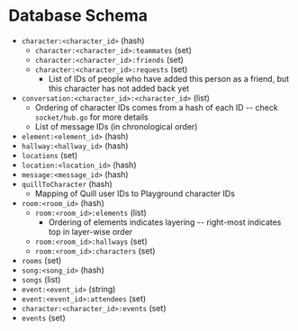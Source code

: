 # Database Schema

- `character:<character_id>` (hash)
  - `character:<character_id>:teammates` (set)
  - `character:<character_id>:friends` (set)
  - `character:<character_id>:requests` (set)
    - List of IDs of people who have added this person as a friend, but this character has not added back yet
- `conversation:<character_id>:<character_id>` (list)
  - Ordering of character IDs comes from a hash of each ID -- check `socket/hub.go` for more details
  - List of message IDs (in chronological order)
- `element:<element_id>` (hash)
- `hallway:<hallway_id>` (hash)
- `locations` (set)
- `location:<location_id>` (hash)
- `message:<message_id>` (hash)
- `quillToCharacter` (hash)
  - Mapping of Quill user IDs to Playground character IDs
- `room:<room_id>` (hash)
  - `room:<room_id>:elements` (list)
    - Ordering of elements indicates layering -- right-most indicates top in layer-wise order
  - `room:<room_id>:hallways` (set)
  - `room:<room_id>:characters` (set)
- `rooms` (set)
- `song:<song_id>` (hash)
- `songs` (list)
- `event:<event_id>` (string)
- `event:<event_id>:attendees` (set)
- `character:<character_id>:events` (set)
- `events` (set)
